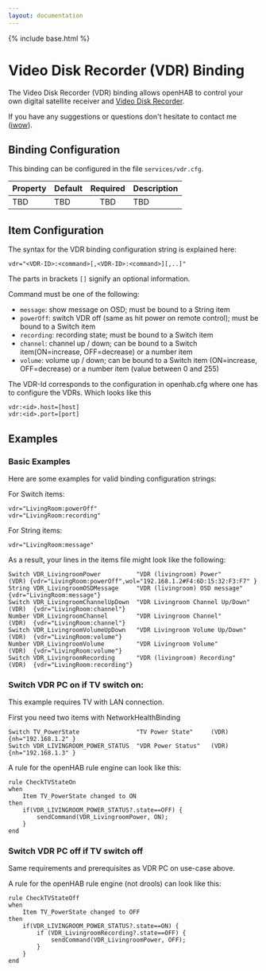 ```yaml
---
layout: documentation
---
```


{% include base.html %}

# Video Disk Recorder (VDR) Binding

The Video Disk Recorder (VDR) binding allows openHAB to control your own digital satellite receiver and [Video Disk Recorder](http://www.tvdr.de).

If you have any suggestions or questions don't hesitate to contact me ([iwow](http://groups.google.com/groups/profile?enc_user=2fum3R0AAACkAo_xkzjYxXMLRwdKLvZ72A6NcFQ3yZH-XCKBlyRD_Q)).

## Binding Configuration

This binding can be configured in the file `services/vdr.cfg`.

| Property | Default | Required | Description |
|----------|---------|:--------:|-------------|
| TBD | TBD | TBD | TBD |


## Item Configuration

The syntax for the VDR binding configuration string is explained here:

```
vdr="<VDR-ID>:<command>[,<VDR-ID>:<command>][,..]"
```

The parts in brackets `[]` signify an optional information.
 
Command must be one of the following:

- `message`: show message on OSD; must be bound to a String item
- `powerOff`: switch VDR off (same as hit power on remote control); must be bound to a Switch item
- `recording`: recording state; must be bound to a Switch item
- `channel`: channel up / down; can be bound to a Switch item(ON=increase, OFF=decrease) or a number item
- `volume`: volume up / down; can be bound to a Switch item (ON=increase, OFF=decrease) or a number item (value between 0 and 255)

The VDR-Id corresponds to the configuration in openhab.cfg where one has to configure the VDRs. Which looks like this 

```
vdr:<id>.host=[host]
vdr:<id>.port=[port]
```

## Examples

### Basic Examples

Here are some examples for valid binding configuration strings:

For Switch items:

```
vdr="LivingRoom:powerOff"
vdr="LivingRoom:recording"
```

For String items:

```
vdr="LivingRoom:message"
```

As a result, your lines in the items file might look like the following:

```
Switch VDR_LivingroomPower          "VDR (livingroom) Power"          (VDR) {vdr="LivingRoom:powerOff",wol="192.168.1.2#F4:6D:15:32:F3:F7" }
String VDR_LivingroomOSDMessage     "VDR (livingroom) OSD message"           {vdr="LivingRoom:message"}
Switch VDR_LivingroomChannelUpDown	"VDR Livingroom Channel Up/Down"  (VDR)  {vdr="LivingRoom:channel"}
Number VDR_LivingroomChannel        "VDR Livingroom Channel"          (VDR)  {vdr="LivingRoom:channel"}
Switch VDR_LivingroomVolumeUpDown	"VDR Livingroom Volume Up/Down"   (VDR)  {vdr="LivingRoom:volume"}
Number VDR_LivingroomVolume         "VDR Livingroom Volume"           (VDR)  {vdr="LivingRoom:volume"}
Switch VDR_LivingroomRecording      "VDR (livingroom) Recording"      (VDR)  {vdr="LivingRoom:recording"}
```

### Switch VDR PC on if TV switch on:

This example requires TV with LAN connection.

First you need two items with NetworkHealthBinding

```
Switch TV_PowerState                "TV Power State"     (VDR)   {nh="192.168.1.2" }
Switch VDR_LIVINGROOM_POWER_STATUS  "VDR Power Status"   (VDR)   {nh="192.168.1.3" } 
```

A rule for the openHAB rule engine can look like this:

```
rule CheckTVStateOn
when
	Item TV_PowerState changed to ON
then
	if(VDR_LIVINGROOM_POWER_STATUS?.state==OFF) {
    	sendCommand(VDR_LivingroomPower, ON);
    }    
end
```

### Switch VDR PC off if TV switch off

Same requirements and prerequisites as VDR PC on use-case above.

A rule for the openHAB rule engine (not drools) can look like this:

```
rule CheckTVStateOff
when
	Item TV_PowerState changed to OFF
then
	if(VDR_LIVINGROOM_POWER_STATUS?.state==ON) {
		if (VDR_LivingroomRecording?.state==OFF) {
    		sendCommand(VDR_LivingroomPower, OFF);
    	}
    }    
end
```
